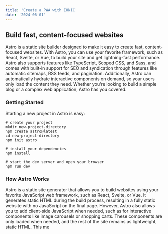 ```yaml
---
title: 'Create a PWA with IONIC'
date: '2024-06-01'
---
```


## Build fast, content-focused websites

Astro is a static site builder designed to make it easy to create fast, content-focused websites. With Astro, you can use your favorite framework, such as React, Svelte, or Vue, to build your site and get lightning-fast performance. Astro also supports features like TypeScript, Scoped CSS, and Sass, and comes with built-in support for SEO and syndication through features like automatic sitemaps, RSS feeds, and pagination. Additionally, Astro can automatically hydrate interactive components on demand, so your users only load the content they need. Whether you're looking to build a simple blog or a complex web application, Astro has you covered.

### Getting Started

Starting a new project in Astro is easy:

```shell
# create your project
mkdir new-project-directory
npm create astro@latest
cd new-project-directory
npm init astro

# install your dependencies
npm install

# start the dev server and open your browser
npm run dev
```

### How Astro Works

Astro is a static site generator that allows you to build websites using your favorite JavaScript web framework, such as React, Svelte, or Vue. It generates static HTML during the build process, resulting in a fully static website with no JavaScript on the final page. However, Astro also allows you to add client-side JavaScript when needed, such as for interactive components like image carousels or shopping carts. These components are only loaded when needed, and the rest of the site remains as lightweight, static HTML. This me